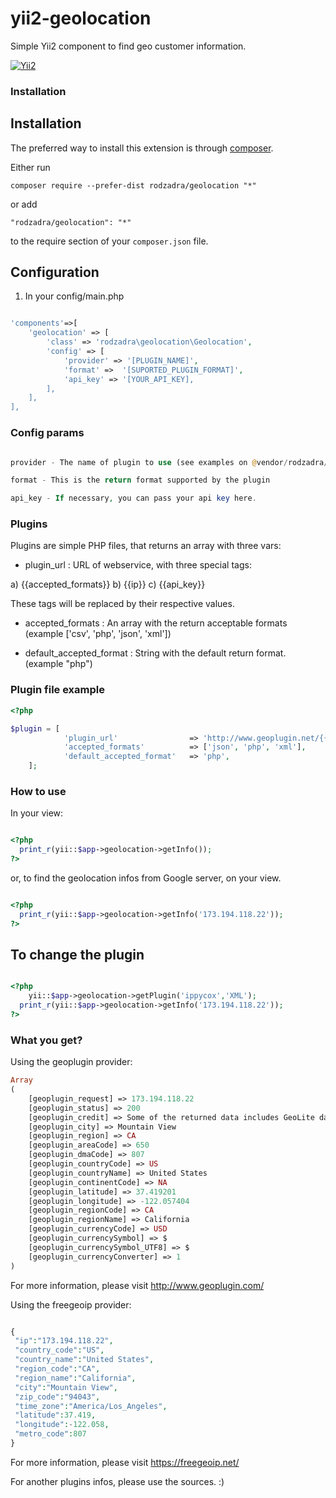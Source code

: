 yii2-geolocation
================

Simple Yii2 component to find geo customer information.

[![Yii2](https://img.shields.io/badge/Powered_by-Yii_Framework-green.svg?style=flat)](http://www.yiiframework.com/)


### Installation


Installation
------------

The preferred way to install this extension is through [composer](http://getcomposer.org/download/).

Either run

```
composer require --prefer-dist rodzadra/geolocation "*"
```

or add

```
"rodzadra/geolocation": "*"
```

to the require section of your `composer.json` file.

Configuration
---

1) In your config/main.php

```php

'components'=>[
    'geolocation' => [ 
        'class' => 'rodzadra\geolocation\Geolocation',
        'config' => [
            'provider' => '[PLUGIN_NAME]',
            'format' =>  '[SUPORTED_PLUGIN_FORMAT]',
            'api_key' => '[YOUR_API_KEY],
        ],
    ],
],

```

### Config params

```php

provider - The name of plugin to use (see examples on @vendor/rodzadra/geolocation/plugins/);

format - This is the return format supported by the plugin

api_key - If necessary, you can pass your api key here.

```

### Plugins

Plugins are simple PHP files, that returns an array with three vars:

- plugin_url : URL of webservice, with three special tags:

a) {{accepted_formats}}
b) {{ip}}
c) {{api_key}}

These tags will be replaced by their respective values.

- accepted_formats : An array with the return acceptable formats  (example ['csv', 'php', 'json', 'xml'])

- default_accepted_format : String with the default return format. (example "php")

### Plugin file example

```php
<?php

$plugin = [
            'plugin_url'                => 'http://www.geoplugin.net/{{accepted_formats}}.gp?ip={{ip}}',
            'accepted_formats'          => ['json', 'php', 'xml'],
            'default_accepted_format'   => 'php',
    ];

```


### How to use

In your view:

```php

<?php
  print_r(yii::$app->geolocation->getInfo());
?>

```

or, to find the geolocation infos from Google server, on your view.


```php

<?php
  print_r(yii::$app->geolocation->getInfo('173.194.118.22'));
?>

```

To change the plugin
--------------------


```php

<?php
    yii::$app->geolocation->getPlugin('ippycox','XML');
  print_r(yii::$app->geolocation->getInfo('173.194.118.22'));
?>

```


### What you get?

Using the geoplugin provider:

```php
Array
(
    [geoplugin_request] => 173.194.118.22
    [geoplugin_status] => 200
    [geoplugin_credit] => Some of the returned data includes GeoLite data created by MaxMind, available from http://www.maxmind.com.
    [geoplugin_city] => Mountain View
    [geoplugin_region] => CA
    [geoplugin_areaCode] => 650
    [geoplugin_dmaCode] => 807
    [geoplugin_countryCode] => US
    [geoplugin_countryName] => United States
    [geoplugin_continentCode] => NA
    [geoplugin_latitude] => 37.419201
    [geoplugin_longitude] => -122.057404
    [geoplugin_regionCode] => CA
    [geoplugin_regionName] => California
    [geoplugin_currencyCode] => USD
    [geoplugin_currencySymbol] => $
    [geoplugin_currencySymbol_UTF8] => $
    [geoplugin_currencyConverter] => 1
)
```
For more information, please visit http://www.geoplugin.com/

Using the freegeoip provider:

```php

{
 "ip":"173.194.118.22",
 "country_code":"US",
 "country_name":"United States",
 "region_code":"CA",
 "region_name":"California",
 "city":"Mountain View",
 "zip_code":"94043",
 "time_zone":"America/Los_Angeles",
 "latitude":37.419,
 "longitude":-122.058,
 "metro_code":807
}

```
For more information, please visit https://freegeoip.net/

For another plugins infos, please use the sources. :)